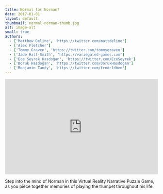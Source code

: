 ```yaml
---
title: Normal for Norman?
date: 2017-01-01
layout: default
thumbnail: normal-norman-thumb.jpg
alt: image-alt
small: true
authors:
  - ['Matthew Deline', 'https://twitter.com/mattdeline']
  - ['Alex Fletcher']
  - ['Tommy Graven', 'https://twitter.com/tommygraven']
  - ['Jade Hall-Smith', 'https://variegated-games.com']
  - ['Ece Seyrek Hasdoğan', 'https://twitter.com/EceSeyrek']
  - ['Doruk Hasdoğan', 'https://twitter.com/DorukHasdogan']
  - ['Benjamin Tandy', 'https://twitter.com/frndcldben']
---
```


<iframe width="100%" height="315" src="https://www.youtube.com/embed/FZbwWIygnrM" frameborder="0" allow="encrypted-media" allowfullscreen></iframe>

Step into the mind of Norman in this Virtual Reality Narrative Puzzle Game, as you piece together memories of playing the trumpet throughout his life.

<!-- if you want to use a lightbox for larger images, here is how
  <a href="img/portfolio/bigImage.jpg" data-lightbox="image-1" data-title="My caption"><img src="img/portfolio/thumbnailImage.jpg"></a>
-->
